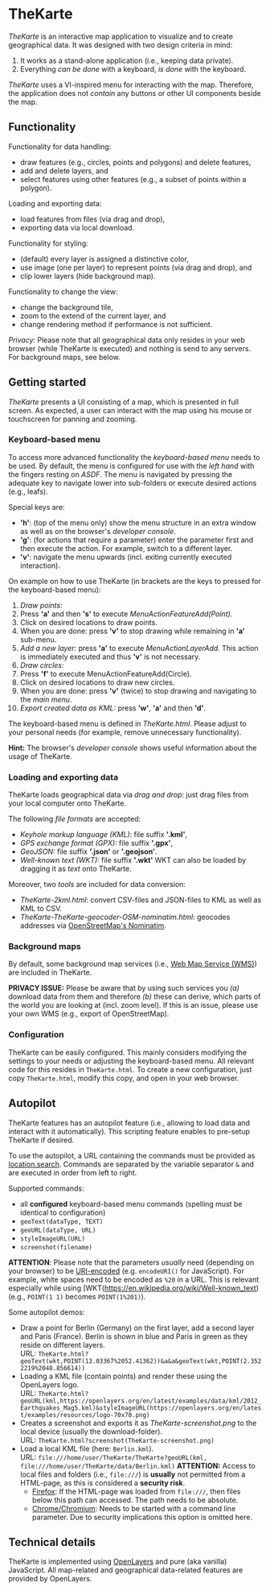 TheKarte
===

_TheKarte_ is an interactive map application to visualize and to create geographical data.
It was designed with two design criteria in mind:

1. It works as a stand-alone application (i.e., keeping data private).
2. Everything _can be done_ with a keyboard, _is done_ with the keyboard.

_TheKarte_ uses a VI-inspired menu for interacting with the map.
Therefore, the application does not _contain_ any buttons or other UI components beside the map.

## Functionality
Functionality for data handling:
* draw features (e.g., circles, points and polygons) and delete features,
* add and delete layers, and
* select features using other features (e.g., a subset of points within a polygon).

Loading and exporting data:
* load features from files (via drag and drop),
* exporting data via local download.

Functionality for styling:
* (default) every layer is assigned a distinctive color,
* use image (one per layer) to represent points (via drag and drop), and
* clip lower layers (hide background map).

Functionality to change the view:
* change the background tile,
* zoom to the extend of the current layer, and
* change rendering method if performance is not sufficient.

_Privacy:_ Please note that all geographical data only resides in your web browser (while TheKarte is executed) and nothing is send to any servers.
For background maps, see below.

## Getting started
_TheKarte_ presents a UI consisting of a map, which is presented in full screen.
As expected, a user can interact with the map using his mouse or touchscreen for panning and zooming.

### Keyboard-based menu
To access more advanced functionality the _keyboard-based menu_ needs to be used.
By default, the menu is configured for use with the _left hand_ with the fingers resting on _ASDF_.
The menu is navigated by pressing the adequate key to navigate lower into sub-folders or execute desired actions (e.g., leafs).

Special keys are:
* __'h'__: (top of the menu only) show the menu structure in an extra window as well as on the browser's _developer console_.
* __'g'__: (for actions that require a parameter) enter the parameter first and then execute the action. For example, switch to a different layer.
* __'v'__: navigate the menu upwards (incl. exiting currently executed interaction).

On example on how to use TheKarte (in brackets are the keys to pressed for the keyboard-based menu):
1. _Draw points:_
  1. Press __'a'__ and then __'s'__ to execute _MenuActionFeatureAdd(Point)_.
  2. Click on desired locations to draw points.
  3. When you are done: press __'v'__ to stop drawing while remaining in __'a'__ sub-menu.
2. _Add a new layer:_ press __'a'__ to execute _MenuActionLayerAdd_. This action is immediately executed and thus __'v'__ is not necessary.
3. _Draw circles:_
  1. Press __'f'__ to execute MenuActionFeatureAdd(Circle).
  2. Click on desired locations to draw new circles.
  3. When you are done: press __'v'__ (twice) to stop drawing and navigating to the _main menu_.
4. _Export created data as KML:_ press __'w'__, __'a'__ and then __'d'__.

The keyboard-based menu is defined in _TheKarte.html_.
Please adjust to your personal needs (for example, remove unnecessary functionality).

__Hint:__ The browser's _developer console_ shows useful information about the usage of TheKarte.

### Loading and exporting data
TheKarte loads geographical data via _drag and drop_: just drag files from your local computer onto TheKarte.

The following _file formats_ are accepted:
* _Keyhole markup language (KML)_: file suffix __'.kml'__,
* _GPS exchange format (GPX):_ file suffix __'.gpx'__,
* _GeoJSON:_ file suffix __'.json'__ or __'.geojson'__.
* _Well-known text (WKT):_ file suffix __'.wkt'__
  WKT can also be loaded by dragging it as _text_ onto TheKarte.

Moreover, two _tools_ are included for data conversion:
* _TheKarte-2kml.html_: convert CSV-files and JSON-files to KML as well as KML to CSV.
* _TheKarte-TheKarte-geocoder-OSM-nominatim.html_: geocodes addresses via [OpenStreetMap's Nominatim](https://nominatim.openstreetmap.org/).

### Background maps
By default, some background map services (i.e., [Web Map Service (WMS)](https://en.wikipedia.org/wiki/Web_Map_Service)) are included in TheKarte.

__PRIVACY ISSUE:__ Please be aware that by using such services you _(a)_ download data from them and therefore _(b)_ these can derive, which parts of the world you are looking at (incl. zoom level).
If this is an issue, please use your own WMS (e.g., export of OpenStreetMap).

### Configuration
TheKarte can be easily configured.
This mainly considers modifying the settings to your needs or adjusting the keyboard-based menu. 
All relevant code for this resides in `TheKarte.html`.
To create a new configuration, just copy `TheKarte.html`, modify this copy, and open in your web browser.

## Autopilot
TheKarte features has an autopilot feature (i.e., allowing to load data and interact with it automatically).
This scripting feature enables to pre-setup TheKarte if desired.

To use the autopilot, a URL containing the commands must be provided as [location.search](https://developer.mozilla.org/en-US/docs/Web/API/HTMLHyperlinkElementUtils/search).
Commands are separated by the variable separator `&` and are executed in order from left to right.

Supported commands:
* all __configured__ keyboard-based menu commands (spelling must be identical to configuration)
* `geoText(dataType, TEXT)`
* `geoURL(dataType, URL)`
* `styleImageURL(URL)`
* `screenshot(filename)`

__ATTENTION__: Please note that the parameters _usually_ need (depending on your browser) to be [URI-encoded](https://en.wikipedia.org/wiki/Query_string#URL_encoding) (e.g. `encodeURI()` for JavaScript).
For example, white spaces need to be encoded as `%20` in a URL. This is relevant especially while using [WKT(https://en.wikipedia.org/wiki/Well-known_text) (e.g., `POINT(1 1)` becomes `POINT(1%201)`).

Some autopilot demos:
* Draw a point for Berlin (Germany) on the first layer, add a second layer and Paris (France).
  Berlin is shown in blue and Paris in green as they reside on different layers.  
  URL: `TheKarte.html?geoText(wkt,POINT(13.03367%2052.41362))&a&a&geoText(wkt,POINT(2.3522219%2048.856614))`
* Loading a KML file (contain points) and render these using the OpenLayers logo.  
  URL: `TheKarte.html?geoURL(kml,https://openlayers.org/en/latest/examples/data/kml/2012_Earthquakes_Mag5.kml)&styleImageURL(https://openlayers.org/en/latest/examples/resources/logo-70x70.png)`
* Creates a screenshot and exports it as _TheKarte-screenshot.png_ to the local device (usually the download-folder).  
  URL:
  `TheKarte.html?screenshot(TheKarte-screenshot.png)`
* Load a local KML file (here: `Berlin.kml`).  
  URL: `file:///home/user/TheKarte/TheKarte?geoURL(kml, file:///home/user/TheKarte/data/Berlin.kml)`
  __ATTENTION:__ Access to local files and folders (i.e., `file:///`) is __usually__ not permitted from a HTML-page, as this is considered a __security risk__.  
  * [Firefox](http://firefox.com): If the HTML-page was loaded from `file:///`, then files below this path can accessed. The path needs to be absolute.  
  * [Chrome/Chromium](https://www.google.com/intl/en_ALL/chrome/): Needs to be started with a command line parameter. Due to security implications this option is omitted here.

## Technical details
TheKarte is implemented using [OpenLayers](https://openlayers.org/) and pure (aka vanilla) JavaScript.
All map-related and geographical data-related features are provided by OpenLayers.

